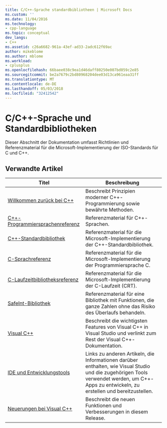 ```yaml
---
title: C/C++-Sprache standardbibliotheen | Microsoft Docs
ms.custom: ''
ms.date: 11/04/2016
ms.technology:
- cpp-language
ms.topic: conceptual
dev_langs:
- C++
ms.assetid: c26a6682-961a-43ef-ad33-2adc612f69ac
author: mikeblome
ms.author: mblome
ms.workload:
- cplusplus
ms.openlocfilehash: 66baee038c9ea1d46daff80250e007bd059c2e85
ms.sourcegitcommit: be2a7679c2bd80968204dee03d13ca961eaa31ff
ms.translationtype: MT
ms.contentlocale: de-DE
ms.lasthandoff: 05/03/2018
ms.locfileid: "32412542"
---
```

# <a name="cc-language-and-standard-libraries"></a>C/C++-Sprache und Standardbibliotheken
Dieser Abschnitt der Dokumentation umfasst Richtlinien und Referenzmaterial für die Microsoft-Implementierung der ISO-Standards für C und C++.  
  
## <a name="related-articles"></a>Verwandte Artikel  
  
|Titel|Beschreibung|  
|-----------|-----------------|  
|[Willkommen zurück bei C++](../cpp/welcome-back-to-cpp-modern-cpp.md)|Beschreibt Prinzipien moderner C++-Programmierung sowie bewährte Methoden.|  
|[C++-Programmiersprachenreferenz](../cpp/cpp-language-reference.md)|Referenzmaterial für C++-Sprachen.|  
|[C++-Standardbibliothek](../standard-library/cpp-standard-library-reference.md)|Referenzmaterial für die Microsoft-Implementierung der C++-Standardbibliothek.|  
|[C-Sprachreferenz](../c-language/c-language-reference.md)|Referenzmaterial für die Microsoft-Implementierung der Programmiersprache C.|
|[C-Laufzeitbibliotheksreferenz](../c-runtime-library/c-run-time-library-reference.md)|Referenzmaterial für die Microsoft-Implementierung der C-Laufzeit (CRT).|
|[SafeInt-Bibliothek](../windows/safeint-library.md)|Referenzmaterial für eine Bibliothek mit Funktionen, die ganze Zahlen ohne das Risiko des Überlaufs behandeln.|  
|[Visual C++](../visual-cpp-in-visual-studio.md)|Beschreibt die wichtigsten Features von Visual C++ in Visual Studio und verlinkt zum Rest der Visual C++-Dokumentation.|  
|[IDE und Entwicklungstools](../ide/ide-and-tools-for-visual-cpp-development.md)|Links zu anderen Artikeln, die Informationen darüber enthalten, wie Visual Studio und die zugehörigen Tools verwendet werden, um C++-Apps zu entwickeln, zu erstellen und bereitzustellen.|  
|[Neuerungen bei Visual C++](../what-s-new-for-visual-cpp-in-visual-studio.md)|Beschreibt die neuen Funktionen und Verbesserungen in diesem Release.|